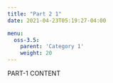 ```yaml
---
title: "Part 2 1"
date: 2021-04-23T05:19:27-04:00

menu:
  oss-3.5:
    parent: 'Category 1'
    weight: 20
---
```


PART-1 CONTENT
